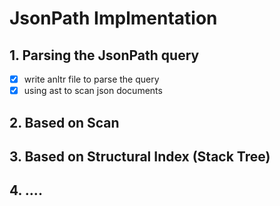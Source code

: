 # JsonPath Implmentation

## 1. Parsing the JsonPath query

* [x] write anltr file to parse the query
* [x] using ast to scan json documents

## 2. Based on Scan

## 3. Based on Structural Index (Stack Tree)

## 4. ....